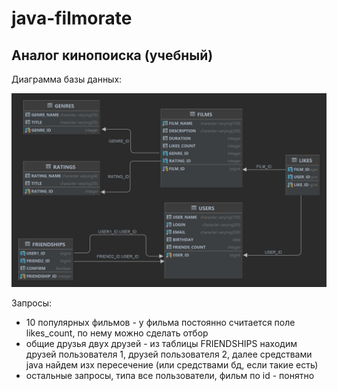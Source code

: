 # java-filmorate

## Аналог кинопоиска (учебный)

Диаграмма базы данных:

<picture>
<source media="(prefers-color-scheme: dark)" srcset="src/main/resources/FILMORATE_DB_DIAGRAM.png">
<img alt="Диаграмма базы данных" src="src/main/resources/FILMORATE_DB_DIAGRAM.png">
</picture>

Запросы:
* 10 популярных фильмов - у фильма постоянно считается поле likes_count, по нему можно сделать отбор
* общие друзья двух друзей - из таблицы FRIENDSHIPS находим друзей пользователя 1, друзей пользователя 2,
    далее средствами java найдем изх пересечение (или средствами бд, если такие есть)
* остальные запросы, типа все пользователи, фильм по id - понятно